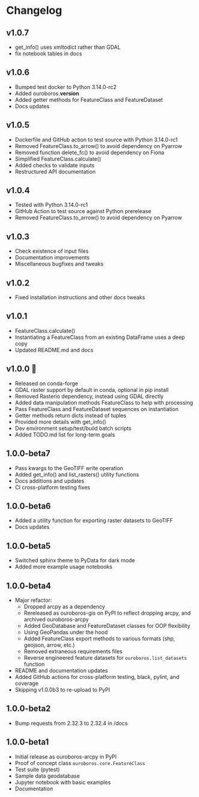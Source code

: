 # Changelog

## v1.0.7

- get_info() uses xmltodict rather than GDAL
- fix notebook tables in docs

## v1.0.6

- Bumped test docker to Python 3.14.0-rc2
- Added ouroboros.__version__
- Added getter methods for FeatureClass and FeatureDataset
- Docs updates

## v1.0.5

- Dockerfile and GitHub action to test source with Python 3.14.0-rc1
- Removed FeatureClass.to_arrow() to avoid dependency on Pyarrow
- Removed function delete_fc() to avoid dependency on Fiona
- Simplified FeatureClass.calculate()
- Added checks to validate inputs
- Restructured API documentation

## v1.0.4

- Tested with Python 3.14.0-rc1
- GitHub Action to test source against Python prerelease
- Removed FeatureClass.to_arrow() to avoid dependency on Pyarrow

## v1.0.3

- Check existence of input files
- Documentation improvements
- Miscellaneous bugfixes and tweaks

## v1.0.2

- Fixed installation instructions and other docs tweaks

## v1.0.1

- FeatureClass.calculate()
- Instantiating a FeatureClass from an existing DataFrame uses a deep copy
- Updated README.md and docs

## v1.0.0 🎉

- Released on conda-forge
- GDAL raster support by default in conda, optional in pip install
- Removed Rasterio dependency, instead using GDAL directly
- Added data manipulation methods FeatureClass to help with processing
- Pass FeatureClass and FeatureDataset sequences on instantiation
- Getter methods return dicts instead of tuples
- Provided more details with get_info()
- Dev environment setup/test/build batch scripts
- Added TODO.md list for long-term goals

## 1.0.0-beta7

- Pass kwargs to the GeoTIFF write operation
- Added get_info() and list_rasters() utility functions
- Docs additions and updates
- CI cross-platform testing fixes

## 1.0.0-beta6

- Added a utility function for exporting raster datasets to GeoTIFF
- Docs updates

## 1.0.0-beta5

- Switched sphinx theme to PyData for dark mode
- Added more example usage notebooks

## 1.0.0-beta4

- Major refactor:
  - Dropped arcpy as a dependency
  - Rereleased as ouroboros-gis on PyPI to reflect dropping arcpy, and archived ouroboros-arcpy
  - Added GeoDatabase and FeatureDataset classes for OOP flexibility
  - Using GeoPandas under the hood
  - Added FeatureClass export methods to various formats (shp, geojson, arrow, etc.)
  - Removed extraneous requirements files
  - Reverse engineered feature datasets for `ouroboros.list_datasets` function
- README and documentation updates
- Added GitHub actions for cross-platform testing, black, pylint, and coverage
- Skipping v1.0.0b3 to re-upload to PyPI

## 1.0.0-beta2

- Bump requests from 2.32.3 to 2.32.4 in /docs

## 1.0.0-beta1

- Initial release as ouroboros-arcpy in PyPI
- Proof of concept class `ouroboros.core.FeatureClass`
- Test suite (pytest) 
- Sample data geodatabase
- Jupyter notebook with basic examples 
- Documentation
